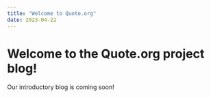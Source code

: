 ```yaml
---
title: "Welcome to Quote.org"
date: 2023-04-22
---
```

# Welcome to the Quote.org project blog!

Our introductory blog is coming soon!
